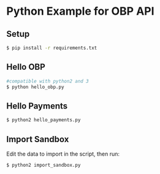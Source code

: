 Python Example for OBP API
==========================

## Setup

```bash
$ pip install -r requirements.txt
```


## Hello OBP

```bash
#compatible with python2 and 3
$ python hello_obp.py
```


## Hello Payments

```bash
$ python2 hello_payments.py
```


## Import Sandbox

Edit the data to import in the script, then run:

```bash
$ python2 import_sandbox.py
```
